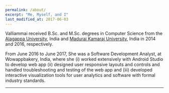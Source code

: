 ```yaml
---
permalink: /about/
excerpt: "Me, Myself, and I"
last_modified_at: 2017-06-03
---
```


Valliammai received B.Sc. and M.Sc. degrees in Computer Science from the [Alagappa University](http://www.alagappauniversity.ac.in/), India and [Madurai Kamaraj University](http://www.mkuniversity.org/), India in 2014 and 2016, respectively.

From June 2016 to June 2017, She was a Software Development Analyst, at Wowappbakery, India,  where she (i) worked extensively with Android Studio to develop web app (ii) designed user responsive layouts and controls and handled troubleshooting and testing of the web app and (iii) developed interactive visualization tools for user analytics and software with formal industry standards.


---